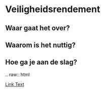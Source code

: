 Veiligheidsrendement
============================================


Waar gaat het over?
-------------------------------------------

Waarom is het nuttig?
-------------------------------------------

Hoe ga je aan de slag?
-------------------------------------------


.. raw:: html

   <a href="vrtool_docs/Preprocessing/test.md">Link Text</a>



